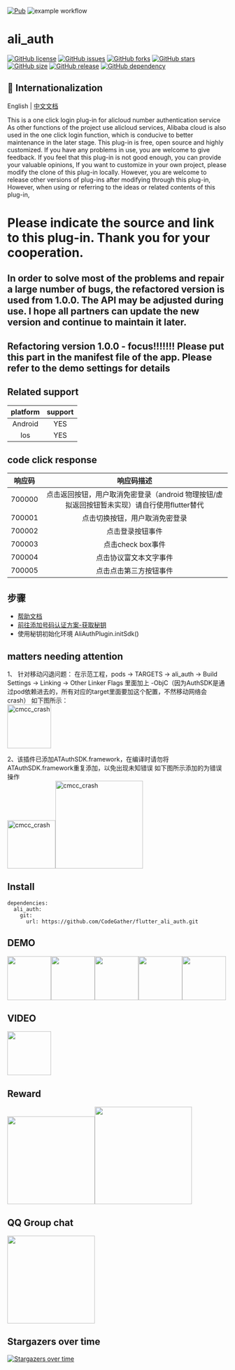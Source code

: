 [![Pub](https://img.shields.io/pub/v/ali_auth.svg)](https://pub.flutter-io.cn/packages/ali_auth)
![example workflow](https://github.com/CodeGather/flutter_ali_auth/actions/workflows/build.yml/badge.svg)


# ali_auth

[![GitHub license](https://img.shields.io/github/license/CodeGather/flutter_ali_auth?style=social)](https://github.com/CodeGather/flutter_ali_auth/blob/master/LICENSE)
[![GitHub issues](https://img.shields.io/github/issues/CodeGather/flutter_ali_auth?style=social)](https://github.com/CodeGather/flutter_ali_auth/issues)
[![GitHub forks](https://img.shields.io/github/forks/CodeGather/flutter_ali_auth?style=social)](https://github.com/CodeGather/flutter_ali_auth/network)
[![GitHub stars](https://img.shields.io/github/stars/CodeGather/flutter_ali_auth?style=social)](https://github.com/CodeGather/flutter_ali_auth/stargazers)
[![GitHub size](https://img.shields.io/github/repo-size/CodeGather/flutter_ali_auth?style=social)](https://github.com/CodeGather/flutter_ali_auth)
[![GitHub release](https://img.shields.io/github/v/release/CodeGather/flutter_ali_auth?style=social)](https://github.com/CodeGather/flutter_ali_auth/releases)
[![GitHub dependency](https://img.shields.io/librariesio/github/CodeGather/flutter_ali_auth?style=social)](https://github.com/CodeGather/flutter_ali_auth)


## :large_blue_circle: Internationalization

English | [中文文档](README.md)

This is a one click login plug-in for alicloud number authentication service
As other functions of the project use alicloud services, Alibaba cloud is also used in the one click login function, which is conducive to better maintenance in the later stage.
This plug-in is free, open source and highly customized. If you have any problems in use, you are welcome to give feedback. If you feel that this plug-in is not good enough, you can provide your valuable opinions,
If you want to customize in your own project, please modify the clone of this plug-in locally. However, you are welcome to release other versions of plug-ins after modifying through this plug-in,
However, when using or referring to the ideas or related contents of this plug-in,   
 
# Please indicate the source and link to this plug-in. Thank you for your cooperation.  


## In order to solve most of the problems and repair a large number of bugs, the refactored version is used from 1.0.0. The API may be adjusted during use. I hope all partners can update the new version and continue to maintain it later.    
 

## Refactoring version 1.0.0 - focus!!!!!!! Please put this part in the manifest file of the app. Please refer to the demo settings for details

## Related support

|    platform  | support  |
| :------:|:----:|
| Android  | YES |
| Ios      | YES |

## code click response

|    响应码  | 响应码描述  |
| :--------:|:----------:|
| 700000    | 点击返回按钮，⽤户取消免密登录（android 物理按钮/虚拟返回按钮暂未实现）请自行使用flutter替代 |
| 700001    | 点击切换按钮，⽤户取消免密登录 |
| 700002    | 点击登录按钮事件 |
| 700003    | 点击check box事件 |
| 700004    | 点击协议富⽂本⽂字事件 |
| 700005    | 点击点击第三方按钮事件 |

## 步骤

- [帮助文档](https://help.aliyun.com/product/75010.html)
- [前往添加号码认证方案-获取秘钥](https://dypns.console.aliyun.com/?spm=5176.12818093.favorites.ddypns.488716d0ttKe13#/)
- 使用秘钥初始化环境 AliAuthPlugin.initSdk()

## matters needing attention

1、 针对移动闪退问题：
在示范工程，pods -> TARGETS -> ali_auth -> Build Settings -> Linking -> Other Linker Flags 里面加上 -ObjC（因为AuthSDK是通过pod依赖进去的，所有对应的target里面要加这个配置，不然移动网络会crash）
如下图所示：  
<img src="https://raw.githubusercontent.com/CodeGather/flutter_ali_auth/master/screenshots/error_add.jpg" alt="cmcc_crash" width="100">

2、该插件已添加ATAuthSDK.framework，在编译时请勿将ATAuthSDK.framework重复添加，以免出现未知错误
如下图所示添加的为错误操作  
<img src="https://raw.githubusercontent.com/CodeGather/flutter_ali_auth/master/screenshots/error_add.jpg" alt="cmcc_crash" width="110"><img src="https://raw.githubusercontent.com/CodeGather/flutter_ali_auth/master/screenshots/error_add2.png" alt="cmcc_crash" width="200">
  
## Install    
```
dependencies:
  ali_auth:
    git:
      url: https://github.com/CodeGather/flutter_ali_auth.git
```

## DEMO    
  
<img src="https://raw.githubusercontent.com/CodeGather/flutter_ali_auth/master/screenshots/Screenshot_20220517_123128.jpg" width="100"><img src="https://raw.githubusercontent.com/CodeGather/flutter_ali_auth/master/screenshots/Screenshot_20220517_120625.jpg" width="100"><img src="https://raw.githubusercontent.com/CodeGather/flutter_ali_auth/master/screenshots/Screenshot_20220517_120629.jpg" width="100"><img src="https://raw.githubusercontent.com/CodeGather/flutter_ali_auth/master/screenshots/Screenshot_20220517_120634.jpg" width="100"><img src="https://raw.githubusercontent.com/CodeGather/flutter_ali_auth/master/screenshots/Screenshot_20220517_120649.jpg" width="100">
  
## VIDEO
  
<img src="https://raw.githubusercontent.com/CodeGather/flutter_ali_auth/master/screenshots/SVID_20220517_120504.gif" width="100"> 

## Reward

<img src="https://raw.githubusercontent.com/CodeGather/flutter_ali_auth/master/screenshots/play_al.jpg" width="200"><img src="https://raw.githubusercontent.com/CodeGather/flutter_ali_auth/master/screenshots/play_wx.jpg" width="222">  

## QQ Group chat

<img src="https://raw.githubusercontent.com/CodeGather/flutter_ali_auth/master/screenshots/play_qq.jpg" width="200">

## Stargazers over time

[![Stargazers over time](https://starchart.cc/CodeGather/flutter_ali_auth.svg)](https://starchart.cc/CodeGather/flutter_ali_auth)

